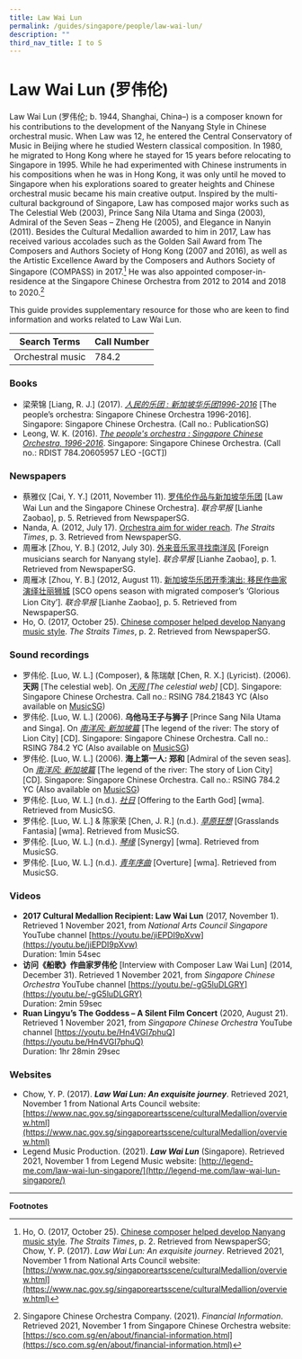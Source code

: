 ```yaml
---
title: Law Wai Lun
permalink: /guides/singapore/people/law-wai-lun/
description: ""
third_nav_title: I to S
---
```


# Law Wai Lun (罗伟伦)
Law Wai Lun (罗伟伦; b. 1944, Shanghai, China–) is a composer known for his contributions to the development of the Nanyang Style in Chinese orchestral music. When Law was 12, he entered the Central Conservatory of Music in Beijing where he studied Western classical composition. In 1980, he migrated to Hong Kong where he stayed for 15 years before relocating to Singapore in 1995. While he had experimented with Chinese instruments in his compositions when he was in Hong Kong, it was only until he moved to Singapore when his explorations soared to greater heights and Chinese orchestral music became his main creative output. Inspired by the multi-cultural background of Singapore, Law has composed major works such as The Celestial Web (2003), Prince Sang Nila Utama and Singa (2003), Admiral of the Seven Seas – Zheng He (2005), and Elegance in Nanyin (2011). Besides the Cultural Medallion awarded to him in 2017, Law has received various accolades such as the Golden Sail Award from The Composers and Authors Society of Hong Kong (2007 and 2016), as well as the Artistic Excellence Award by the Composers and Authors Society of Singapore (COMPASS) in 2017.[^1]  He was also appointed composer-in-residence at the Singapore Chinese Orchestra from 2012 to 2014 and 2018 to 2020.[^2]

[^1]: Ho, O. (2017, October 25). [Chinese composer helped develop Nanyang music style](http://eresources.nlb.gov.sg/newspapers/Digitised/Article/straitstimes20171025-1.2.55.3). *The Straits Times*, p. 2. Retrieved from NewspaperSG; Chow, Y. P. (2017). *Law Wai Lun: An exquisite journey*. Retrieved 2021, November 1 from National Arts Council website: [https://www.nac.gov.sg/singaporeartsscene/culturalMedallion/overview.html](https://www.nac.gov.sg/singaporeartsscene/culturalMedallion/overview.html)

[^2]: Singapore Chinese Orchestra Company. (2021). *Financial Information*. Retrieved 2021, November 1 from Singapore Chinese Orchestra website: [https://sco.com.sg/en/about/financial-information.html](https://sco.com.sg/en/about/financial-information.html)

This guide provides supplementary resource for those who are keen to find information and works related to Law Wai Lun.



| Search Terms | Call Number | 
| -------- | -------- | 
| Orchestral music     | 784.2     | 


### Books

* 梁荣锦 [Liang, R. J.] (2017). *[人民的乐团 : 新加坡华乐团1996-2016](https://eservice.nlb.gov.sg/item_holding.aspx?bid=203128262)* [The people’s orchestra: Singapore Chinese Orchestra 1996-2016]. Singapore: Singapore Chinese Orchestra. (Call no.: PublicationSG)
* Leong, W. K. (2016). *[The people's orchestra : Singapore Chinese Orchestra, 1996-2016](https://eservice.nlb.gov.sg/item_holding.aspx?bid=203189974)*. Singapore: Singapore Chinese Orchestra. (Call no.: RDIST 784.20605957 LEO -[GCT])

### Newspapers
* 蔡雅仪 [Cai, Y. Y.] (2011, November 11). [罗伟伦作品与新加坡华乐团](http://eresources.nlb.gov.sg/newspapers/Digitised/Article/lhzb20111111-1.2.45.4.2) [Law Wai Lun and the Singapore Chinese Orchestra]. *联合早报* [Lianhe Zaobao], p. 5. Retrieved from NewspaperSG.
* Nanda, A. (2012, July 17). [Orchestra aim for wider reach](http://eresources.nlb.gov.sg/newspapers/Digitised/Article/straitstimes20120717-1.2.74.2). *The Straits Times*, p. 3. Retrieved from NewspaperSG.
* 周雁冰 [Zhou, Y. B.] (2012, July 30). [外来音乐家寻找南洋风](http://eresources.nlb.gov.sg/newspapers/Digitised/Article/lhzb20120730-1.2.29.1.1) [Foreign musicians search for Nanyang style]. *联合早报* [Lianhe Zaobao], p. 1. Retrieved from NewspaperSG.
* 周雁冰 [Zhou, Y. B.] (2012, August 11). [新加坡华乐团开季演出: 移民作曲家演绎壮丽狮城](http://eresources.nlb.gov.sg/newspapers/Digitised/Article/lhzb20120811-1.2.44.4.2) [SCO opens season with migrated composer’s ‘Glorious Lion City’]. *联合早报* [Lianhe Zaobao], p. 5. Retrieved from NewspaperSG.
* Ho, O. (2017, October 25). [Chinese composer helped develop Nanyang music style](http://eresources.nlb.gov.sg/newspapers/Digitised/Article/straitstimes20171025-1.2.55.3). *The Straits Times*, p. 2. Retrieved from NewspaperSG.

### Sound recordings
* 罗伟伦. [Luo, W. L.] (Composer), & 陈瑞献 [Chen, R. X.] (Lyricist). (2006). **天网** [The celestial web]. On *[天网 ](http://eservice.nlb.gov.sg/item_holding_s.aspx?bid=13345317)[The celestial web]* [CD]. Singapore: Singapore Chinese Orchestra. Call no.: RSING 784.21843 YC (Also available on [MusicSG](https://eresources.nlb.gov.sg/music/music/track/2ab589ed-d115-4321-948a-979ac65b148b)) 
* 罗伟伦. [Luo, W. L.] (2006). **乌他马王子与狮子** [Prince Sang Nila Utama and Singa]. On *[南洋风: 新加坡篇](http://eservice.nlb.gov.sg/item_holding_s.aspx?bid=13345318)* [The legend of the river: The story of Lion City] [CD]. Singapore: Singapore Chinese Orchestra. Call no.: RSING 784.2 YC (Also available on [MusicSG](https://eresources.nlb.gov.sg/music/music/album/4e5ee668-df0d-421f-a705-70da445f0f30))
* 罗伟伦. [Luo, W. L.] (2006). **海上第一人: 郑和** [Admiral of the seven seas]. On *[南洋风: 新加坡篇](http://eservice.nlb.gov.sg/item_holding_s.aspx?bid=13345318)* [The legend of the river: The story of Lion City] [CD]. Singapore: Singapore Chinese Orchestra. Call no.: RSING 784.2 YC (Also available on [MusicSG](https://eresources.nlb.gov.sg/music/music/album/4e5ee668-df0d-421f-a705-70da445f0f30))
* 罗伟伦. [Luo, W. L.] (n.d.). *[社日](https://eresources.nlb.gov.sg/music/music/track/caf6eff1-1c8a-43db-be7d-0bb659c04af5)* [Offering to the Earth God] [wma]. Retrieved from MusicSG. 
* 罗伟伦. [Luo, W. L.] & 陈家荣 [Chen, J. R.] (n.d.). *[草原狂想](https://eresources.nlb.gov.sg/music/music/track/9564dc36-f5b4-4185-9086-5beeaefd2566)* [Grasslands Fantasia] [wma]. Retrieved from MusicSG. 
* 罗伟伦. [Luo, W. L.] (n.d.). *[琴缘](https://eresources.nlb.gov.sg/music/music/track/7a9b822f-4cf5-40e7-b206-46201da76a84)* [Synergy] [wma]. Retrieved from MusicSG. 
* 罗伟伦. [Luo, W. L.] (n.d.). *[青年序曲](https://eresources.nlb.gov.sg/music/music/track/39130a95-98a5-4f03-8133-4b431ba64fdf)* [Overture] [wma]. Retrieved from MusicSG.

### Videos
* **2017 Cultural Medallion Recipient: Law Wai Lun** (2017, November 1). Retrieved 1 November 2021, from *National Arts Council Singapore* YouTube channel [https://youtu.be/jiEPDI9pXvw](https://youtu.be/jiEPDI9pXvw) 
<br>Duration: 1min 54sec
* **访问《船歌》作曲家罗伟伦** [Interview with Composer Law Wai Lun] (2014, December 31). Retrieved 1 November 2021, from *Singapore Chinese Orchestra* YouTube channel [https://youtu.be/-gG5luDLGRY](https://youtu.be/-gG5luDLGRY) 
<br>Duration: 2min 59sec
* **Ruan Lingyu’s The Goddess – A Silent Film Concert** (2020, August 21). Retrieved 1 November 2021, from *Singapore Chinese Orchestra* YouTube channel [https://youtu.be/Hn4VGI7phuQ](https://youtu.be/Hn4VGI7phuQ) 
<br>Duration: 1hr 28min 29sec

### Websites
* Chow, Y. P. (2017). ***Law Wai Lun: An exquisite journey***. Retrieved 2021, November 1 from National Arts Council website: [https://www.nac.gov.sg/singaporeartsscene/culturalMedallion/overview.html](https://www.nac.gov.sg/singaporeartsscene/culturalMedallion/overview.html)
* Legend Music Production. (2021). ***Law Wai Lun*** (Singapore). Retrieved 2021, November 1 from Legend Music website: [http://legend-me.com/law-wai-lun-singapore/](http://legend-me.com/law-wai-lun-singapore/)

* * *
**Footnotes**